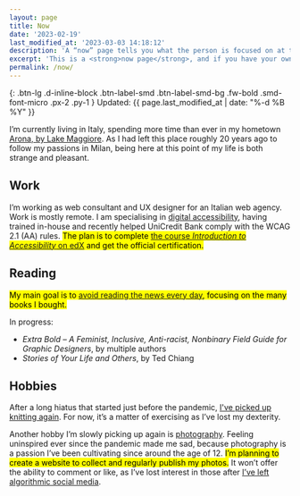 ```yaml
---
layout: page
title: Now
date: '2023-02-19'
last_modified_at: '2023-03-03 14:18:12'
description: 'A “now” page tells you what the person is focused on at this point in their life.'
excerpt: 'This is a <strong>now page</strong>, and if you have your own site, <a href="https://nownownow.com/about">you should make one, too</a>. From an idea by Derek Sivers.'
permalink: /now/
---
```

{: .btn-lg .d-inline-block .btn-label-smd .btn-label-smd-bg .fw-bold .smd-font-micro .px-2 .py-1 }
Updated: {{ page.last_modified_at | date: "%-d %B %Y" }}

I’m currently living in Italy, spending more time than ever in my hometown [Arona, by Lake Maggiore](https://silviamaggidesign.com/tag/arona/ "View posts tagged 'Arona'"). As I had left this place roughly 20 years ago to follow my passions in Milan, being here at this point of my life is both strange and pleasant. 

## Work

I’m working as web consultant and UX designer for an Italian web agency. Work is mostly remote. I am specialising in [digital accessibility](https://silviamaggidesign.com/category/accessibility/ "View posts under the 'accessibility' category"), having trained in-house and recently helped UniCredit Bank comply with the WCAG 2.1 (AA) rules. <mark class="smd-highlight d-inline">The plan is to complete <a href="https://www.edx.org/course/web-accessibility-introduction">the course <em>Introduction to Accessibility</em> on edX</a> and get the official certification.</mark>

## Reading

<mark class="smd-highlight d-inline">My main goal is to <a href="https://silviamaggidesign.com/notes/note-about-news-consumption/" title="read a brief note about news consumption">avoid reading the news every day</a>, focusing on the many books I bought.</mark> 

In progress:

- _Extra Bold – A Feminist, Inclusive, Anti-racist, Nonbinary Field Guide for Graphic Designers_, by multiple authors
- _Stories of Your Life and Others_, by Ted Chiang


## Hobbies

After a long hiatus that started just before the pandemic, [I've picked up knitting again](https://silviamaggidesign.com/personal/back-to-knitting/). For now, it’s a matter of exercising as I’ve lost my dexterity.

Another hobby I’m slowly picking up again is [photography](https://silviamaggidesign.com/category/photography/ "View all posts under the 'photography' category"). Feeling uninspired ever since the pandemic made me sad, because photography is a passion I’ve been cultivating since around the age of 12. <mark class="smd-highlight d-inline">I’m planning to create a website to collect and regularly publish my photos.</mark> It won’t offer the ability to comment or like, as I’ve lost interest in those after [I’ve left algorithmic social media](https://silviamaggidesign.com/personal/life-off-social-media/ "read what happened when I left social media").